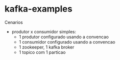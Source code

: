 # kafka-examples

Cenarios
- produtor x consumidor simples:
  - 1 produtor configurado usando a convencao
  - 1 consumidor configurado usando a convencao
  - 1 zookeeper, 1 kafka broker
  - 1 topico com 1 particao